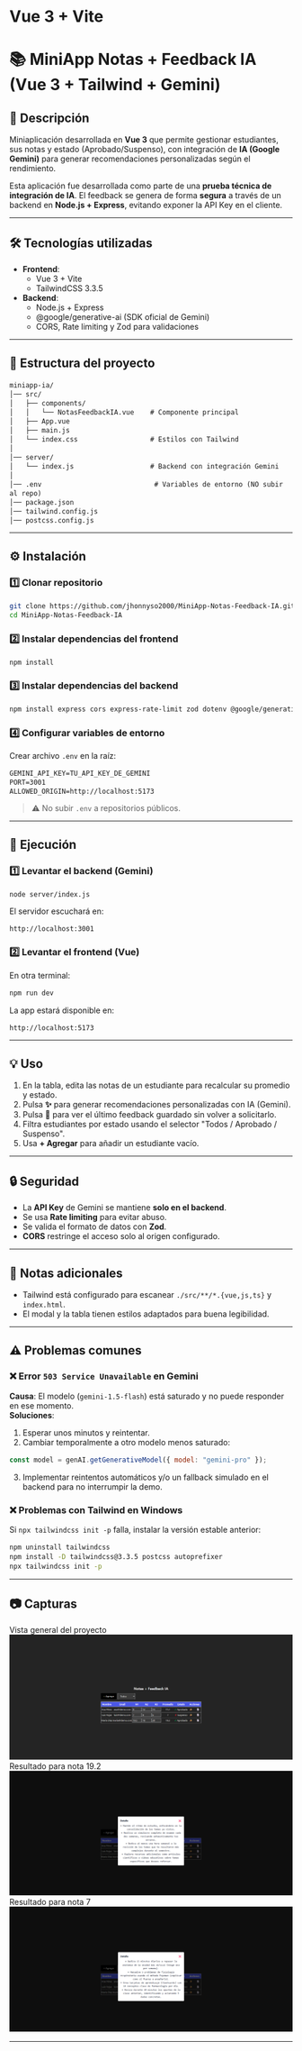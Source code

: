 # Vue 3 + Vite
# 📚 MiniApp Notas + Feedback IA (Vue 3 + Tailwind + Gemini)

## 📌 Descripción
Miniaplicación desarrollada en **Vue 3** que permite gestionar estudiantes, sus notas y estado (Aprobado/Suspenso), con integración de **IA (Google Gemini)** para generar recomendaciones personalizadas según el rendimiento.

Esta aplicación fue desarrollada como parte de una **prueba técnica de integración de IA**. El feedback se genera de forma **segura** a través de un backend en **Node.js + Express**, evitando exponer la API Key en el cliente.

---

## 🛠 Tecnologías utilizadas
- **Frontend**:
  - Vue 3 + Vite
  - TailwindCSS 3.3.5
- **Backend**:
  - Node.js + Express
  - @google/generative-ai (SDK oficial de Gemini)
  - CORS, Rate limiting y Zod para validaciones

---

## 📂 Estructura del proyecto
```
miniapp-ia/
│── src/
│   ├── components/
│   │   └── NotasFeedbackIA.vue    # Componente principal
│   ├── App.vue
│   ├── main.js
│   └── index.css                  # Estilos con Tailwind
│
│── server/
│   └── index.js                   # Backend con integración Gemini
│
│── .env                            # Variables de entorno (NO subir al repo)
│── package.json
│── tailwind.config.js
│── postcss.config.js
```

---

## ⚙️ Instalación

### 1️⃣ Clonar repositorio
```bash
git clone https://github.com/jhonnyso2000/MiniApp-Notas-Feedback-IA.git
cd MiniApp-Notas-Feedback-IA
```

### 2️⃣ Instalar dependencias del frontend
```bash
npm install
```

### 3️⃣ Instalar dependencias del backend
```bash
npm install express cors express-rate-limit zod dotenv @google/generative-ai
```

### 4️⃣ Configurar variables de entorno
Crear archivo `.env` en la raíz:
```
GEMINI_API_KEY=TU_API_KEY_DE_GEMINI
PORT=3001
ALLOWED_ORIGIN=http://localhost:5173
```
> ⚠️ No subir `.env` a repositorios públicos.

---

## 🚀 Ejecución

### 1️⃣ Levantar el backend (Gemini)
```bash
node server/index.js
```
El servidor escuchará en:
```
http://localhost:3001
```

### 2️⃣ Levantar el frontend (Vue)
En otra terminal:
```bash
npm run dev
```
La app estará disponible en:
```
http://localhost:5173
```

---

## 💡 Uso
1. En la tabla, edita las notas de un estudiante para recalcular su promedio y estado.
2. Pulsa **✨** para generar recomendaciones personalizadas con IA (Gemini).
3. Pulsa **📄** para ver el último feedback guardado sin volver a solicitarlo.
4. Filtra estudiantes por estado usando el selector "Todos / Aprobado / Suspenso".
5. Usa **+ Agregar** para añadir un estudiante vacío.

---

## 🔒 Seguridad
- La **API Key** de Gemini se mantiene **solo en el backend**.
- Se usa **Rate limiting** para evitar abuso.
- Se valida el formato de datos con **Zod**.
- **CORS** restringe el acceso solo al origen configurado.

---

## 📝 Notas adicionales
- Tailwind está configurado para escanear `./src/**/*.{vue,js,ts}` y `index.html`.
- El modal y la tabla tienen estilos adaptados para buena legibilidad.

---

## ⚠️ Problemas comunes

### ❌ Error `503 Service Unavailable` en Gemini
**Causa**: El modelo (`gemini-1.5-flash`) está saturado y no puede responder en ese momento.  
**Soluciones**:
1. Esperar unos minutos y reintentar.
2. Cambiar temporalmente a otro modelo menos saturado:
```js
const model = genAI.getGenerativeModel({ model: "gemini-pro" });
```
3. Implementar reintentos automáticos y/o un fallback simulado en el backend para no interrumpir la demo.

### ❌ Problemas con Tailwind en Windows
Si `npx tailwindcss init -p` falla, instalar la versión estable anterior:
```bash
npm uninstall tailwindcss
npm install -D tailwindcss@3.3.5 postcss autoprefixer
npx tailwindcss init -p
```

---

## 📷 Capturas
Vista general del proyecto
![alt text](image-1.png)
Resultado para nota 19.2
![alt text](image-2.png)
Resultado para nota 7
![alt text](image.png)

---

